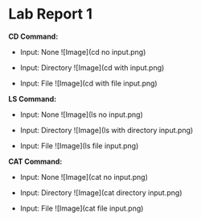 # Lab Report 1

**CD Command:**
- Input: None
![Image](cd no input.png)

- Input: Directory
![Image](cd with input.png)

- Input: File
![Image](cd with file input.png)

**LS Command:**
- Input: None
![Image](ls no input.png)

- Input: Directory
![Image](ls with directory input.png)

- Input: File
![Image](ls file input.png)

**CAT Command:**
- Input: None
![Image](cat no input.png)

- Input: Directory
![Image](cat directory input.png)

- Input: File
![Image](cat file input.png)
